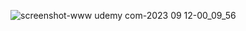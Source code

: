 ![screenshot-www udemy com-2023 09 12-00_09_56](https://github.com/shamimice03/prometheus-grafana-workshop/assets/19708705/9a849b37-0627-4b3f-9731-c2d7431a0e2d)
